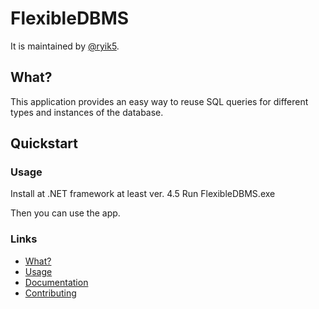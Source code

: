 # FlexibleDBMS

It is maintained by [@ryik5](https://github.com/ryik5).


## What?

This application provides an easy way to reuse SQL queries for different types and instances of the database.

## Quickstart

### Usage

Install at .NET framework at least ver. 4.5
Run FlexibleDBMS.exe

Then you can use the app.


### Links
* [What?](https://github.com/ryik5/FlexibleDBMS/README.md)
* [Usage](https://github.com/ryik5/FlexibleDBMS/README.md)
* [Documentation](https://github.com/ryik5/FlexibleDBMS/README.md)
* [Contributing](https://github.com/ryik5/FlexibleDBMS/README.md)